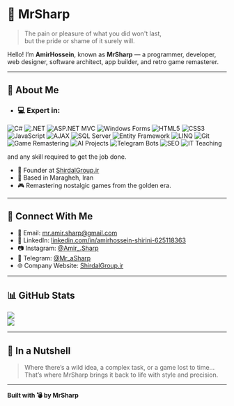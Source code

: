 # 👑 MrSharp

> The pain or pleasure of what you did won't last,  
> but the pride or shame of it surely will.

Hello! I’m **AmirHossein**, known as **MrSharp** — a programmer, developer, web designer, software architect, app builder, and retro game remasterer.

---

## 💼 About Me

- ### 💻 Expert in:

![C#](https://img.shields.io/badge/C%23-239120?style=for-the-badge&logo=csharp&logoColor=white)
![.NET](https://img.shields.io/badge/.NET-512BD4?style=for-the-badge&logo=dotnet&logoColor=white)
![ASP.NET MVC](https://img.shields.io/badge/ASP.NET_MVC-5C2D91?style=for-the-badge&logo=dotnet&logoColor=white)
![Windows Forms](https://img.shields.io/badge/Windows%20Forms-239120?style=for-the-badge&logo=windows&logoColor=white)
![HTML5](https://img.shields.io/badge/HTML5-E34F26?style=for-the-badge&logo=html5&logoColor=white)
![CSS3](https://img.shields.io/badge/CSS3-1572B6?style=for-the-badge&logo=css3&logoColor=white)
![JavaScript](https://img.shields.io/badge/JavaScript-F7DF1E?style=for-the-badge&logo=javascript&logoColor=black)
![AJAX](https://img.shields.io/badge/AJAX-000000?style=for-the-badge&logo=javascript&logoColor=F7DF1E)
![SQL Server](https://img.shields.io/badge/SQL_Server-CC2927?style=for-the-badge&logo=microsoftsqlserver&logoColor=white)
![Entity Framework](https://img.shields.io/badge/Entity_Framework-68217A?style=for-the-badge&logo=dotnet&logoColor=white)
![LINQ](https://img.shields.io/badge/LINQ-512BD4?style=for-the-badge&logo=dotnet&logoColor=white)
![Git](https://img.shields.io/badge/Git-F05032?style=for-the-badge&logo=git&logoColor=white)
![Game Remastering](https://img.shields.io/badge/Game%20Remastering-D32936?style=for-the-badge&logo=riotgames&logoColor=white)
![AI Projects](https://img.shields.io/badge/AI_Projects-6A1B9A?style=for-the-badge&logo=openai&logoColor=white)
![Telegram Bots](https://img.shields.io/badge/Telegram_Bots-0088CC?style=for-the-badge&logo=telegram&logoColor=white)
![SEO](https://img.shields.io/badge/SEO-00C853?style=for-the-badge&logo=google&logoColor=white)
![IT Teaching](https://img.shields.io/badge/Teaching-607D8B?style=for-the-badge&logo=googleclassroom&logoColor=white)




 and any skill required to get the job done.
- 🏢 Founder at [ShirdalGroup.ir](https://shirdalgroup.ir)
- 📍 Based in Maragheh, Iran  
- 🎮 Remastering nostalgic games from the golden era.

---

## 🔗 Connect With Me

- 📧 Email: [mr.amir.sharp@gmail.com](mailto:mr.amir.sharp@gmail.com)  
- 💼 LinkedIn: [linkedin.com/in/amirhossein-shirini-625118363](https://linkedin.com/in/amirhossein-shirini-625118363)  
- 📷 Instagram: [@Amir_.Sharp](https://instagram.com/Amir_.Sharp)  
- 💬 Telegram: [@Mr_aSharp](https://t.me/Mr_aSharp)  
- 🌐 Company Website: [ShirdalGroup.ir](https://shirdalgroup.ir)

---

## 📊 GitHub Stats

![](https://github-readme-stats.vercel.app/api?username=amiirsharp&theme=dark&hide_border=true&include_all_commits=true&count_private=true)<br/>
![](https://nirzak-streak-stats.vercel.app/?user=amiirsharp&theme=dark&hide_border=true)

---

## 🧠 In a Nutshell

> Where there’s a wild idea, a complex task, or a game lost to time...  
> That’s where MrSharp brings it back to life with style and precision.

---

**Built with 💣 by MrSharp**
